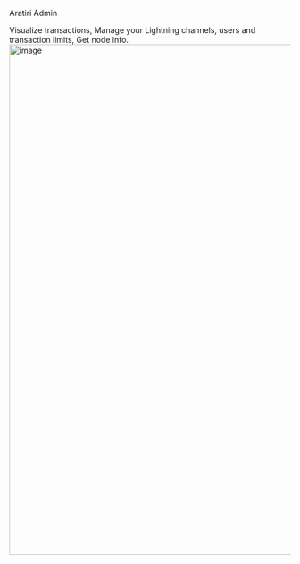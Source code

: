 Aratiri Admin

Visualize transactions, Manage your Lightning channels, users and transaction limits, Get node info.
<img width="1898" height="914" alt="image" src="https://github.com/user-attachments/assets/86c5f6c5-f533-4fd5-b8b3-4b6bef7fd745" />
